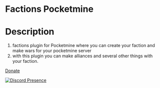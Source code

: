 # Factions Pocketmine

# Description

1. factions plugin for Pocketmine where you can create your faction and make wars for your pocketmine server
2.  with this plugin you can make alliances and several other things with your faction.


[Donate](https://www.paypal.me/streesmc)

[![Discord Presence](https://lanyard.cnrad.dev/api/1094481422292627496?theme=light&bg=809ecf&animated=false&hideDiscrim=true&borderRadius=30px&idleMessage=Hello%20guys%20and%20girls)](https://discord.com/users/1094481422292627496)
